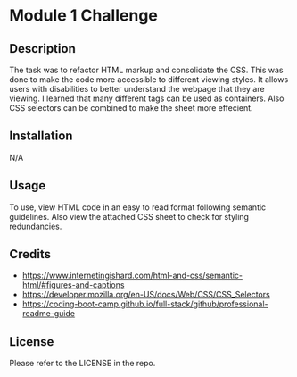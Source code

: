 # Module 1 Challenge

## Description

The task was to refactor HTML markup and consolidate the CSS. This was done to make the code more accessible to different viewing styles. It allows users with disabilities to better understand the webpage that they are viewing. I learned that many different tags can be used as containers. Also CSS selectors can be combined to make the sheet more effecient.

## Installation

N/A

## Usage

To use, view HTML code in an easy to read format following semantic guidelines. Also view the attached CSS sheet to check for styling redundancies.

## Credits

- https://www.internetingishard.com/html-and-css/semantic-html/#figures-and-captions
- https://developer.mozilla.org/en-US/docs/Web/CSS/CSS_Selectors
- https://coding-boot-camp.github.io/full-stack/github/professional-readme-guide

## License

Please refer to the LICENSE in the repo.
